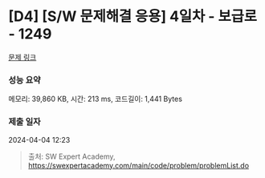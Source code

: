 # [D4] [S/W 문제해결 응용] 4일차 - 보급로 - 1249 

[문제 링크](https://swexpertacademy.com/main/code/problem/problemDetail.do?contestProbId=AV15QRX6APsCFAYD) 

### 성능 요약

메모리: 39,860 KB, 시간: 213 ms, 코드길이: 1,441 Bytes

### 제출 일자

2024-04-04 12:23



> 출처: SW Expert Academy, https://swexpertacademy.com/main/code/problem/problemList.do